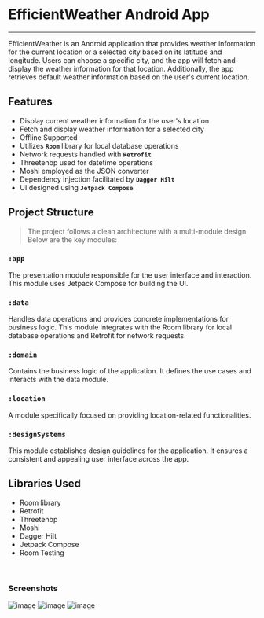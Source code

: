# EfficientWeather Android App
***
EfficientWeather is an Android application that provides weather information for the current location or a selected city based on its latitude and longitude. Users can choose a specific city, and the app will fetch and display the weather information for that location. Additionally, the app retrieves default weather information based on the user's current location.
<br>

## Features
* Display current weather information for the user's location
* Fetch and display weather information for a selected city
* Offline Supported
* Utilizes **`Room`** library for local database operations
* Network requests handled with **`Retrofit`**
* Threetenbp used for datetime operations
* Moshi employed as the JSON converter
* Dependency injection facilitated by **`Dagger Hilt`**
* UI designed using **`Jetpack Compose`**


## Project Structure
>The project follows a clean architecture with a multi-module design. Below are the key modules:

### `:app`
The presentation module responsible for the user interface and interaction. This module uses Jetpack Compose for building the UI.


### `:data`
Handles data operations and provides concrete implementations for business logic. This module integrates with the Room library for local database operations and Retrofit for network requests.

### `:domain`
Contains the business logic of the application. It defines the use cases and interacts with the data module.

### `:location`
A module specifically focused on providing location-related functionalities.

### `:designSystems`
This module establishes design guidelines for the application. It ensures a consistent and appealing user interface across the app.


## Libraries Used
* Room library
* Retrofit
* Threetenbp
* Moshi
* Dagger Hilt
* Jetpack Compose
* Room Testing

<br>



### Screenshots


![image](screenshots/one.jpg "Default Current Locations")
![image](screenshots/two.jpg "Search your city")
![image](screenshots/three.jpg "Weather information for selected city")

